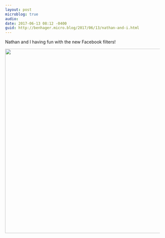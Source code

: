 ```yaml
---
layout: post
microblog: true
audio: 
date: 2017-06-13 08:12 -0400
guid: http://benhager.micro.blog/2017/06/13/nathan-and-i.html
---
```

Nathan and I having fun with the new Facebook filters!

<img src="http://benhager.micro.blog/uploads/2017/9573eae3be.jpg" width="600" height="600" style="height: auto" />
